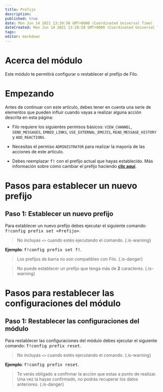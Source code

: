 ```yaml
---
title: Prefijo
description:
published: true
date: Mon Jun 14 2021 13:20:58 GMT+0000 (Coordinated Universal Time)
dateCreated: Mon Jun 14 2021 13:20:58 GMT+0000 (Coordinated Universal Time)
tags:
editor: markdown
---
```


# Acerca del módulo

Este módulo te permitirá configurar o restablecer el prefijo de Filo.

# Empezando

Antes de continuar con este artículo, debes tener en cuenta una serie de elementos que pueden influir cuando vayas a realizar alguna acción descrita en esta página:

- Filo requiere los siguientes permisos básicos: ``VIEW_CHANNEL``, ``SEND_MESSAGES``, ``EMBED_LINKS``, ``USE_EXTERNAL_EMOJIS``, ``READ_MESSAGE_HISTORY`` y ``ADD_REACTIONS``.

- Necesitas el permiso ``ADMINISTRATOR`` para realizar la mayoría de las acciones de este artículo.

- Debes reemplazar <kbd>f!</kbd> con el prefijo actual que hayas establecido. Más información sobre cómo cambiar el prefijo haciendo **[clic aquí](https://wiki.filobot.xyz/es/modules/prefix)**.

# Pasos para establecer un nuevo prefijo

## **Paso 1**: Establecer un nuevo prefijo

Para establecer un nuevo prefijo debes ejecutar el siguiente comando: <kbd>f!config prefix set \<Prefijo></kbd>.

> No incluyas ``<>`` cuando estés ejecutando el comando.
{.is-warning}

**Ejemplo**: <kbd>f!config prefix set f!</kbd>.

> Los prefijos de barra no son compatibles con Filo.
{.is-danger}

> No puede establecer un prefijo que tenga más de **2** caracteres.
{.is-warning}

# Pasos para restablecer las configuraciones del módulo

## **Paso 1**: Restablecer las configuraciones del módulo

Para restablecer las configuraciones del módulo debes ejecutar el siguiente comando: <kbd>f!config prefix reset</kbd>.

> No incluyas ``<>`` cuando estés ejecutando el comando.
{.is-warning}

**Ejemplo**: <kbd>f!config prefix reset</kbd>.

> Te verás obligado a confirmar la acción que estas a punto de realizar. Una vez la hayas confirmado, no podrás recuperar los datos anteriores.
{.is-danger}
